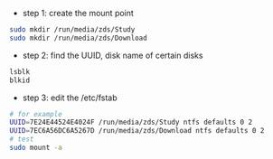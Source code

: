 + step 1: create the mount point

```sh
sudo mkdir /run/media/zds/Study
sudo mkdir /run/media/zds/Download
```

+ step 2: find the UUID, disk name of certain disks

```sh
lsblk
blkid
```

+ step 3: edit the /etc/fstab

```sh
# for example
UUID=7E24E44524E4024F /run/media/zds/Study ntfs defaults 0 2
UUID=7EC6A56DC6A5267D /run/media/zds/Download ntfs defaults 0 2
# test
sudo mount -a
```
